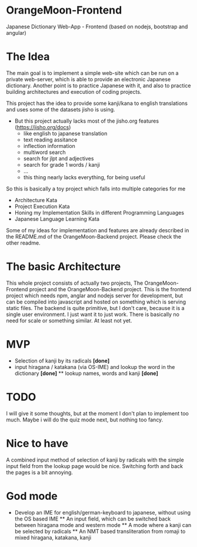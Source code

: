 # OrangeMoon-Frontend
Japanese Dictionary Web-App - Frontend (based on nodejs, bootstrap and angular)

# The Idea

The main goal is to implement a simple web-site which can be run on a private
web-server, which is able to provide an electronic Japanese dictionary. Another
point is to practice Japanese with it, and also to practice building architectures
and execution of coding projects.

This project has the idea to provide some kanji/kana to english translations and
uses some of the datasets jisho is using.

* But this project actually lacks most of the jisho.org features (https://jisho.org/docs)
  * like english to japanese translation
  * text reading assitance
  * inflection information
  * multiword search
  * search for jlpt and adjectives
  * search for grade 1 words / kanji
  * ...
  * this thing nearly lacks everything, for being useful

So this is basically a toy project which falls into multiple categories for me

* Architecture Kata
* Project Execution Kata
* Honing my Implementation Skills in different Programming Languages
* Japanese Language Learning Kata

Some of my ideas for implementation and features are already described in the 
README.md of the OrangeMoon-Backend project. Please check the other readme.

# The basic Architecture

This whole project consists of actually two projects, The OrangeMoon-Frontend 
project and the OrangeMoon-Backend project. This is the frontend project which 
needs npm, anglar and nodejs server for development, but can be compiled into 
javascript and hosted on something which is serving static files. The backend 
is quite primitive, but I don't care, because it is a single user environment.
I just want it to just work. There is basically no need for scale or something 
similar. At least not yet.

# MVP

* Selection of kanji by its radicals **[done]**
* input hiragana / katakana (via OS-IME) and lookup the word in the dictionary **[done]**
** lookup names, words and kanji **[done]**

# TODO

I will give it some thoughts, but at the moment I don't plan to implement too 
much. Maybe i will do the quiz mode next, but nothing too fancy.

# Nice to have

A combined input method of selection of kanji by radicals with the simple 
input field from the lookup page would be nice. Switching forth and back 
the pages is a bit annoying.

# God mode 

* Develop an IME for english/german-keyboard to japanese, without using the OS based IME
** An input field, which can be switched back between hiragana mode and western mode
** A mode where a kanji can be selected by radicals
** An NMT based transliteration from romaji to mixed hiragana, katakana, kanji    
